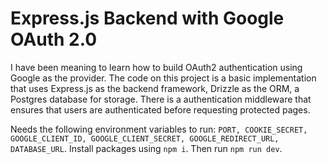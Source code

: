 # Express.js Backend with Google OAuth 2.0

I have been meaning to learn how to build OAuth2 authentication using Google as the provider. The code on this project is a basic implementation that uses Express.js as the backend framework, Drizzle as the ORM, a Postgres database for storage. There is a authentication middleware that ensures that users are authenticated before requesting protected pages.

Needs the following environment variables to run: `PORT, COOKIE_SECRET, GOOGLE_CLIENT_ID, GOOGLE_CLIENT_SECRET, GOOGLE_REDIRECT_URL, DATABASE_URL`. Install packages using `npm i`. Then run `npm run dev`.
